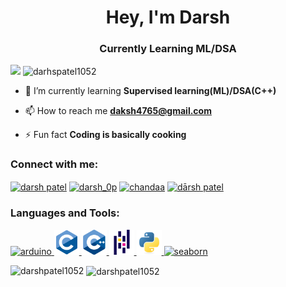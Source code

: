 <h1 align="center">Hey, I'm Darsh</h1>
<h3 align="center">Currently Learning ML/DSA</h3>
<img align="right alt="coding" width="400" src="https://user-images.githubusercontent.com/55389276/140866485-8fb1c876-9a8f-4d6a-98dc-08c4981eaf70.gif"
<p align="left"> <img src="https://komarev.com/ghpvc/?username=darhspatel1052&label=Profile%20views&color=0e75b6&style=flat" alt="darhspatel1052" /> </p>



- 🌱 I’m currently learning **Supervised learning(ML)/DSA(C++)**

- 📫 How to reach me **daksh4765@gmail.com**

- ⚡ Fun fact **Coding is basically cooking**

<h3 align="left">Connect with me:</h3>
<p align="left">
<a href="https://linkedin.com/in/darsh patel" target="blank"><img align="center" src="https://raw.githubusercontent.com/rahuldkjain/github-profile-readme-generator/master/src/images/icons/Social/linked-in-alt.svg" alt="darsh patel" height="30" width="40" /></a>
<a href="https://instagram.com/darsh_0p" target="blank"><img align="center" src="https://raw.githubusercontent.com/rahuldkjain/github-profile-readme-generator/master/src/images/icons/Social/instagram.svg" alt="darsh_0p" height="30" width="40" /></a>
<a href="https://www.codechef.com/users/chandaa" target="blank"><img align="center" src="https://cdn.jsdelivr.net/npm/simple-icons@3.1.0/icons/codechef.svg" alt="chandaa" height="30" width="40" /></a>
<a href="https://www.leetcode.com/dārsh patel" target="blank"><img align="center" src="https://raw.githubusercontent.com/rahuldkjain/github-profile-readme-generator/master/src/images/icons/Social/leet-code.svg" alt="dārsh patel" height="30" width="40" /></a>
</p>

<h3 align="left">Languages and Tools:</h3>
<p align="left"> <a href="https://www.arduino.cc/" target="_blank" rel="noreferrer"> <img src="https://cdn.worldvectorlogo.com/logos/arduino-1.svg" alt="arduino" width="40" height="40"/> </a> <a href="https://www.cprogramming.com/" target="_blank" rel="noreferrer"> <img src="https://raw.githubusercontent.com/devicons/devicon/master/icons/c/c-original.svg" alt="c" width="40" height="40"/> </a> <a href="https://www.w3schools.com/cpp/" target="_blank" rel="noreferrer"> <img src="https://raw.githubusercontent.com/devicons/devicon/master/icons/cplusplus/cplusplus-original.svg" alt="cplusplus" width="40" height="40"/> </a> <a href="https://pandas.pydata.org/" target="_blank" rel="noreferrer"> <img src="https://raw.githubusercontent.com/devicons/devicon/2ae2a900d2f041da66e950e4d48052658d850630/icons/pandas/pandas-original.svg" alt="pandas" width="40" height="40"/> </a> <a href="https://www.python.org" target="_blank" rel="noreferrer"> <img src="https://raw.githubusercontent.com/devicons/devicon/master/icons/python/python-original.svg" alt="python" width="40" height="40"/> </a> <a href="https://seaborn.pydata.org/" target="_blank" rel="noreferrer"> <img src="https://seaborn.pydata.org/_images/logo-mark-lightbg.svg" alt="seaborn" width="40" height="40"/> </a> </p>

<img align="left" src="https://github-readme-stats.vercel.app/api/top-langs?username=darshpatel1052&show_icons=true&locale=en&layout=compact" alt="darshpatel1052" /></p>

<p>&nbsp;<img align="center" src="https://github-readme-stats.vercel.app/api?username=darshpatel1052&show_icons=true&locale=en" alt="darshpatel1052" /></p>

